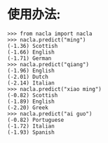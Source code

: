
# 使用办法:
    >>> from nacla import nacla
    >>> nacla.predict("ming")
    (-1.36) Scottish
    (-1.66) English
    (-1.71) German
    >>> nacla.predict("qiang")
    (-1.96) English
    (-2.01) Dutch
    (-2.14) Italian
    >>> nacla.predict("xiao ming")
    (-0.82) Scottish
    (-1.89) English
    (-2.20) Greek
    >>> nacla.predict("ai guo")
    (-0.82) Portuguese
    (-1.72) Italian
    (-1.93) Spanish
